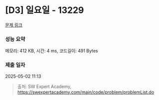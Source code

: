 # [D3] 일요일 - 13229 

[문제 링크](https://swexpertacademy.com/main/code/problem/problemDetail.do?contestProbId=AX0SaDW6L2oDFASs) 

### 성능 요약

메모리: 412 KB, 시간: 4 ms, 코드길이: 491 Bytes

### 제출 일자

2025-05-02 11:13



> 출처: SW Expert Academy, https://swexpertacademy.com/main/code/problem/problemList.do